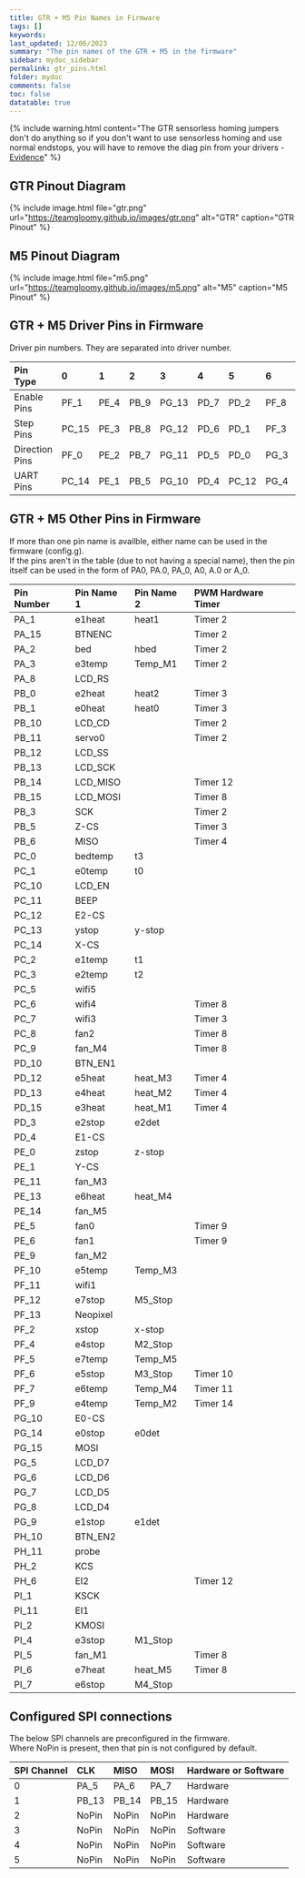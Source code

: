 ```yaml
---
title: GTR + M5 Pin Names in Firmware
tags: []
keywords: 
last_updated: 12/06/2023
summary: "The pin names of the GTR + M5 in the firmware"
sidebar: mydoc_sidebar
permalink: gtr_pins.html
folder: mydoc
comments: false
toc: false
datatable: true
---
```


{% include warning.html content="The GTR sensorless homing jumpers don't do anything so if you don't want to use sensorless homing and use normal endstops, you will have to remove the diag pin from your drivers - [Evidence](https://github.com/bigtreetech/BIGTREETECH-GTR-V1.0/issues/12)" %}

## GTR Pinout Diagram

{% include image.html file="gtr.png" url="<https://teamgloomy.github.io/images/gtr.png>" alt="GTR" caption="GTR Pinout" %}

## M5 Pinout Diagram

{% include image.html file="m5.png" url="<https://teamgloomy.github.io/images/m5.png>" alt="M5" caption="M5 Pinout" %}

## GTR + M5 Driver Pins in Firmware

Driver pin numbers. They are separated into driver number.

<div class="datatable-begin"></div>

|Pin Type|0|1|2|3|4|5|6|7|8|9|10|
| :---|:----|:----|:-----|:-----|:-----|:-----|:-----|:-----|:-----|:-----|:-----|
|Enable Pins|PF_1|PE_4|PB_9|PG_13|PD_7|PD_2|PF_8|PG_2|PF_14|PE_8|PI_0|
|Step Pins|PC_15|PE_3|PB_8|PG_12|PD_6|PD_1|PF_3|PD_14|PE_12|PG_0|PH_12|
|Direction Pins|PF_0|PE_2|PB_7|PG_11|PD_5|PD_0|PG_3|PD_11|PE_10|PG_1|PH_15|
|UART Pins|PC_14|PE_1|PB_5|PG_10|PD_4|PC_12|PG_4|PE_15|PE_7|PF_15|PH_14|

<div class="datatable-end"></div>

## GTR + M5 Other Pins in Firmware

If more than one pin name is availble, either name can be used in the firmware (config.g).  
If the pins aren't in the table (due to not having a special name), then the pin itself can be used in the form of PA0, PA.0, PA_0, A0, A.0 or A_0.  

<div class="datatable-begin"></div>

|Pin Number|Pin Name 1|Pin Name 2|PWM Hardware Timer|
| :------------- |:-------------|:-------------|:-------------|
|PA_1| e1heat|heat1|Timer 2
|PA_15|BTNENC||Timer 2|
|PA_2| bed|hbed|Timer 2|
|PA_3| e3temp|Temp_M1|Timer 2|
|PA_8|LCD_RS|||
|PB_0| e2heat|heat2|Timer 3|
|PB_1| e0heat|heat0|Timer 3|
|PB_10|LCD_CD||Timer 2|
|PB_11|servo0||Timer 2|
|PB_12|LCD_SS|||
|PB_13|LCD_SCK|||
|PB_14|LCD_MISO||Timer 12|
|PB_15|LCD_MOSI||Timer 8|
|PB_3| SCK||Timer 2|
|PB_5| Z-CS||Timer 3|
|PB_6| MISO||Timer 4|
|PC_0| bedtemp|t3||
|PC_1| e0temp|t0||
|PC_10|LCD_EN|||
|PC_11|BEEP|||
|PC_12|E2-CS|||
|PC_13| ystop|y-stop||
|PC_14|X-CS|||
|PC_2| e1temp|t1||
|PC_3| e2temp|t2||
|PC_5| wifi5|||
|PC_6| wifi4||Timer 8|
|PC_7| wifi3||Timer 3|
|PC_8| fan2||Timer 8|
|PC_9| fan_M4||Timer 8|
|PD_10|BTN_EN1|||
|PD_12|e5heat|heat_M3|Timer 4|
|PD_13|e4heat|heat_M2|Timer 4|
|PD_15|e3heat|heat_M1|Timer 4|
|PD_3| e2stop|e2det||
|PD_4| E1-CS|||
|PE_0| zstop|z-stop||
|PE_1| Y-CS|||
|PE_11|fan_M3|||
|PE_13|e6heat|heat_M4||
|PE_14| fan_M5|||
|PE_5| fan0||Timer 9|
|PE_6| fan1||Timer 9|
|PE_9| fan_M2|||
|PF_10|e5temp|Temp_M3||
|PF_11|wifi1|||
|PF_12|e7stop|M5_Stop||
|PF_13|Neopixel|||
|PF_2| xstop|x-stop||
|PF_4| e4stop|M2_Stop||
|PF_5| e7temp|Temp_M5||
|PF_6| e5stop|M3_Stop|Timer 10|
|PF_7| e6temp|Temp_M4|Timer 11|
|PF_9| e4temp|Temp_M2|Timer 14|
|PG_10|E0-CS|||
|PG_14|e0stop|e0det||
|PG_15| MOSI|||
|PG_5|LCD_D7|||
|PG_6|LCD_D6|||
|PG_7|LCD_D5|||
|PG_8|LCD_D4|||
|PG_9| e1stop|e1det||
|PH_10|BTN_EN2|||
|PH_11|probe|||
|PH_2| KCS|||
|PH_6| EI2||Timer 12|
|PI_1| KSCK|||
|PI_11|EI1|||
|PI_2| KMOSI|||
|PI_4| e3stop|M1_Stop||
|PI_5| fan_M1||Timer 8|
|PI_6| e7heat|heat_M5|Timer 8|
|PI_7| e6stop|M4_Stop||

<div class="datatable-end"></div>

## Configured SPI connections

The below SPI channels are preconfigured in the firmware.  
Where NoPin is present, then that pin is not configured by default.  

<div class="datatable-begin"></div>

|SPI Channel| CLK | MISO | MOSI | Hardware or Software |
| :------------- |:-------------|:-------------|:-------------|:-------------|
|0|PA_5|PA_6|PA_7|Hardware|
|1|PB_13|PB_14|PB_15|Hardware|
|2|NoPin|NoPin|NoPin|Hardware|
|3|NoPin|NoPin|NoPin|Software|
|4|NoPin|NoPin|NoPin|Software|
|5|NoPin|NoPin|NoPin|Software|

<div class="datatable-end"></div>
